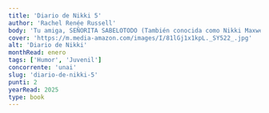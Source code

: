 ```yaml
---
title: 'Diario de Nikki 5'
author: 'Rachel Renée Russell'
body: 'Tu amiga, SEÑORITA SABELOTODO (También conocida como Nikki Maxwell, experta en ligues y otros asuntos de vital importancia para mis mejores amigas).'
cover: 'https://m.media-amazon.com/images/I/81lGj1x1kpL._SY522_.jpg'
alt: 'Diario de Nikki'
monthRead: enero
tags: ['Humor', 'Juvenil']
concorrente: 'unai'
slug: 'diario-de-nikki-5'
punti: 2
yearRead: 2025
type: book
---
```


